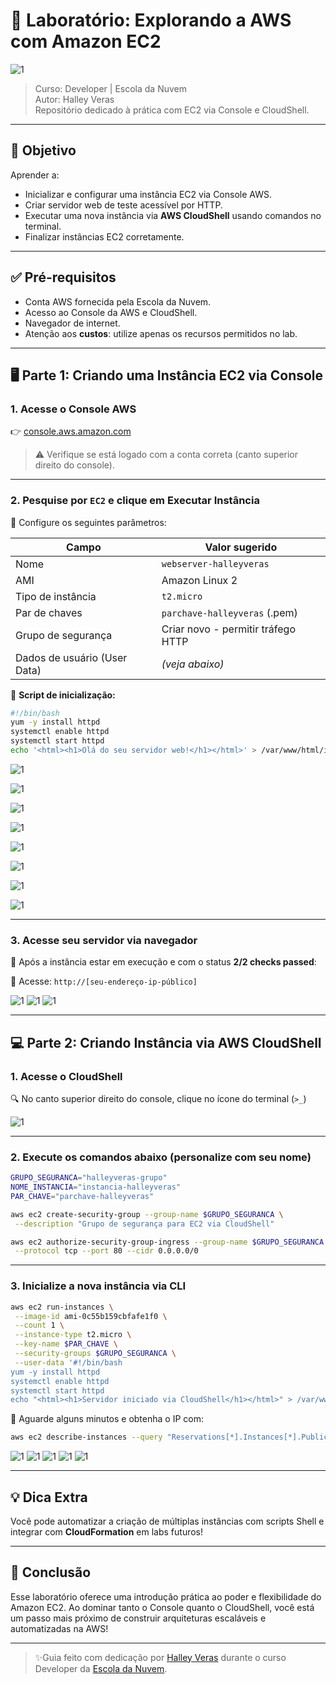 # 🚀 Laboratório: Explorando a AWS com Amazon EC2

![1](https://raw.githubusercontent.com/HalleyVeras/aws-ec2-lab-developer-EDN/refs/heads/main/arquivos/ec2_Lab.jpg)

> Curso: Developer | Escola da Nuvem  
> Autor: Halley Veras  
> Repositório dedicado à prática com EC2 via Console e CloudShell.

---

## 📌 Objetivo

Aprender a:

- Inicializar e configurar uma instância EC2 via Console AWS.
- Criar servidor web de teste acessível por HTTP.
- Executar uma nova instância via **AWS CloudShell** usando comandos no terminal.
- Finalizar instâncias EC2 corretamente.

---

## ✅ Pré-requisitos

- Conta AWS fornecida pela Escola da Nuvem.
- Acesso ao Console da AWS e CloudShell.
- Navegador de internet.
- Atenção aos **custos**: utilize apenas os recursos permitidos no lab.

---

## 🖥️ Parte 1: Criando uma Instância EC2 via Console

### 1. Acesse o Console AWS
👉 [console.aws.amazon.com](https://console.aws.amazon.com)

> ⚠️ Verifique se está logado com a conta correta (canto superior direito do console).

---

### 2. Pesquise por `EC2` e clique em **Executar Instância**

🔧 Configure os seguintes parâmetros:

| Campo                        | Valor sugerido                      |
|-----------------------------|-------------------------------------|
| Nome                        | `webserver-halleyveras`            |
| AMI                         | Amazon Linux 2                      |
| Tipo de instância           | `t2.micro`                          |
| Par de chaves               | `parchave-halleyveras` (.pem)      |
| Grupo de segurança          | Criar novo - permitir tráfego HTTP |
| Dados de usuário (User Data)| *(veja abaixo)*                     |

📜 **Script de inicialização:**
```bash
#!/bin/bash
yum -y install httpd
systemctl enable httpd
systemctl start httpd
echo '<html><h1>Olá do seu servidor web!</h1></html>' > /var/www/html/index.html
```

![1](https://github.com/HalleyVeras/aws-ec2-lab-developer-EDN/blob/main/arquivos/2025-05-13_20-09.png?raw=true)

![1](https://github.com/HalleyVeras/aws-ec2-lab-developer-EDN/blob/main/arquivos/2025-05-13_20-10.png?raw=true)

![1](https://github.com/HalleyVeras/aws-ec2-lab-developer-EDN/blob/main/arquivos/2025-05-13_20-12.png?raw=true)

![1](https://github.com/HalleyVeras/aws-ec2-lab-developer-EDN/blob/main/arquivos/2025-05-13_20-14.png?raw=true)

![1](https://raw.githubusercontent.com/HalleyVeras/aws-ec2-lab-developer-EDN/refs/heads/main/arquivos/2025-05-13_20-15.png)

![1](https://github.com/HalleyVeras/aws-ec2-lab-developer-EDN/blob/main/arquivos/2025-05-13_20-16.png?raw=true)

![1](https://github.com/HalleyVeras/aws-ec2-lab-developer-EDN/blob/main/arquivos/2025-05-13_20-36.png?raw=true)

![1](https://github.com/HalleyVeras/aws-ec2-lab-developer-EDN/blob/main/arquivos/2025-05-13_20-36_2.png?raw=true)



---

### 3. Acesse seu servidor via navegador

📍 Após a instância estar em execução e com o status **2/2 checks passed**:

🔗 Acesse: `http://[seu-endereço-ip-público]`

![1](https://github.com/HalleyVeras/aws-ec2-lab-developer-EDN/blob/main/arquivos/2025-05-13_20-38.png?raw=true)
![1](https://github.com/HalleyVeras/aws-ec2-lab-developer-EDN/blob/main/arquivos/2025-05-13_20-44.png?raw=true)
![1](https://github.com/HalleyVeras/aws-ec2-lab-developer-EDN/blob/main/arquivos/2025-05-13_20-43.png?raw=true)

---

## 💻 Parte 2: Criando Instância via AWS CloudShell

### 1. Acesse o CloudShell

🔍 No canto superior direito do console, clique no ícone do terminal (`>_`)

![1](https://github.com/HalleyVeras/aws-ec2-lab-developer-EDN/blob/main/arquivos2/2025-05-13_21-10.png?raw=true)


---

### 2. Execute os comandos abaixo (personalize com seu nome)

```bash
GRUPO_SEGURANCA="halleyveras-grupo"
NOME_INSTANCIA="instancia-halleyveras"
PAR_CHAVE="parchave-halleyveras"
```

```bash
aws ec2 create-security-group --group-name $GRUPO_SEGURANCA \
 --description "Grupo de segurança para EC2 via CloudShell"
```

```bash
aws ec2 authorize-security-group-ingress --group-name $GRUPO_SEGURANCA \
 --protocol tcp --port 80 --cidr 0.0.0.0/0
```

---

### 3. Inicialize a nova instância via CLI

```bash
aws ec2 run-instances \
 --image-id ami-0c55b159cbfafe1f0 \
 --count 1 \
 --instance-type t2.micro \
 --key-name $PAR_CHAVE \
 --security-groups $GRUPO_SEGURANCA \
 --user-data '#!/bin/bash
yum -y install httpd
systemctl enable httpd
systemctl start httpd
echo "<html><h1>Servidor iniciado via CloudShell</h1></html>" > /var/www/html/index.html'
```

📌 Aguarde alguns minutos e obtenha o IP com:

```bash
aws ec2 describe-instances --query "Reservations[*].Instances[*].PublicIpAddress" --output text
```

![1](https://github.com/HalleyVeras/aws-ec2-lab-developer-EDN/blob/main/arquivos2/2025-05-13_21-11.png?raw=true)
![1](https://github.com/HalleyVeras/aws-ec2-lab-developer-EDN/blob/main/arquivos2/2025-05-13_21-11_1.png?raw=true)
![1](https://github.com/HalleyVeras/aws-ec2-lab-developer-EDN/blob/main/arquivos2/2025-05-13_21-35.png?raw=true)
![1](https://github.com/HalleyVeras/aws-ec2-lab-developer-EDN/blob/main/arquivos2/2025-05-14_13-56.png?raw=true)
![1](https://github.com/HalleyVeras/aws-ec2-lab-developer-EDN/blob/main/arquivos2/2025-05-18_15-18.png?raw=true)


---



## 💡 Dica Extra

Você pode automatizar a criação de múltiplas instâncias com scripts Shell e integrar com **CloudFormation** em labs futuros!

---


## 🧠 Conclusão

Esse laboratório oferece uma introdução prática ao poder e flexibilidade do Amazon EC2. Ao dominar tanto o Console quanto o CloudShell, você está um passo mais próximo de construir arquiteturas escaláveis e automatizadas na AWS!

---

> ✨Guia feito com dedicação por [Halley Veras](https://github.com/halleyveras) durante o curso Developer da [Escola da Nuvem](https://escoladanuvem.org).
